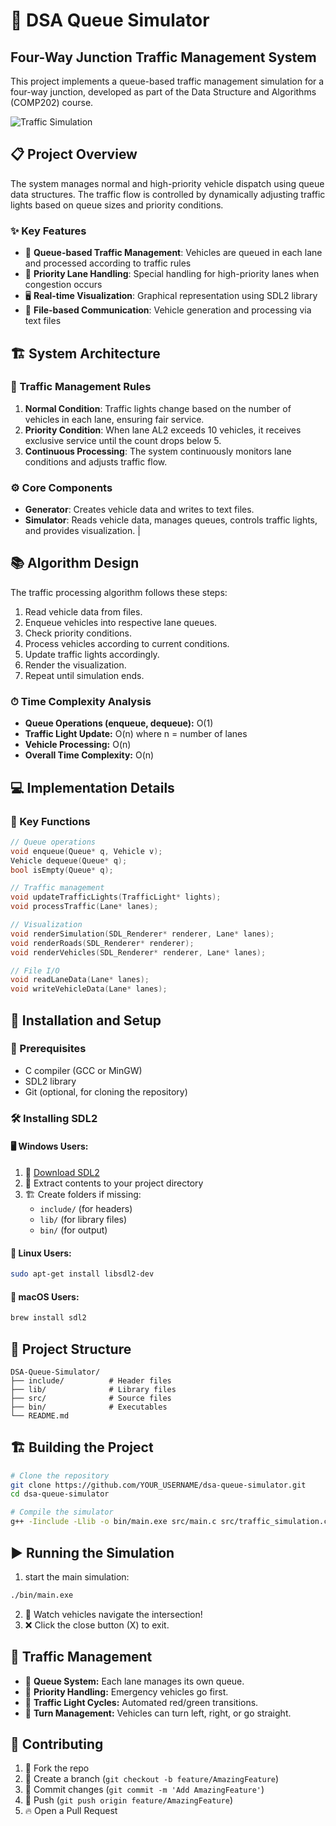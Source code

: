 # 🚦 DSA Queue Simulator

## Four-Way Junction Traffic Management System

This project implements a queue-based traffic management simulation for a four-way junction, developed as part of the Data Structure and Algorithms (COMP202) course.

![Traffic Simulation](https://github.com/ArSoham/dsa-queue-simulator/blob/main/demo.gif)

## 📋 Project Overview

The system manages normal and high-priority vehicle dispatch using queue data structures. The traffic flow is controlled by dynamically adjusting traffic lights based on queue sizes and priority conditions.

### ✨ Key Features

- 🚗 **Queue-based Traffic Management**: Vehicles are queued in each lane and processed according to traffic rules
- 🚨 **Priority Lane Handling**: Special handling for high-priority lanes when congestion occurs
- 🖥️ **Real-time Visualization**: Graphical representation using SDL2 library
- 📁 **File-based Communication**: Vehicle generation and processing via text files

## 🏗️ System Architecture

### 🛑 Traffic Management Rules

1. **Normal Condition**: Traffic lights change based on the number of vehicles in each lane, ensuring fair service.
2. **Priority Condition**: When lane AL2 exceeds 10 vehicles, it receives exclusive service until the count drops below 5.
3. **Continuous Processing**: The system continuously monitors lane conditions and adjusts traffic flow.

### ⚙️ Core Components

- **Generator**: Creates vehicle data and writes to text files.
- **Simulator**: Reads vehicle data, manages queues, controls traffic lights, and provides visualization.
|

## 📚 Algorithm Design

The traffic processing algorithm follows these steps:

1. Read vehicle data from files.
2. Enqueue vehicles into respective lane queues.
3. Check priority conditions.
4. Process vehicles according to current conditions.
5. Update traffic lights accordingly.
6. Render the visualization.
7. Repeat until simulation ends.

### ⏱ Time Complexity Analysis

- **Queue Operations (enqueue, dequeue):** O(1)
- **Traffic Light Update:** O(n) where n = number of lanes
- **Vehicle Processing:** O(n)
- **Overall Time Complexity:** O(n)

## 💻 Implementation Details

### 🔑 Key Functions

```c
// Queue operations
void enqueue(Queue* q, Vehicle v);
Vehicle dequeue(Queue* q);
bool isEmpty(Queue* q);

// Traffic management
void updateTrafficLights(TrafficLight* lights);
void processTraffic(Lane* lanes);

// Visualization
void renderSimulation(SDL_Renderer* renderer, Lane* lanes);
void renderRoads(SDL_Renderer* renderer);
void renderVehicles(SDL_Renderer* renderer, Lane* lanes);

// File I/O
void readLaneData(Lane* lanes);
void writeVehicleData(Lane* lanes);
```

## 🚀 Installation and Setup

### 📌 Prerequisites

- C compiler (GCC or MinGW)
- SDL2 library
- Git (optional, for cloning the repository)

### 🛠 Installing SDL2

#### 🖥️ Windows Users:
1. 🔗 [Download SDL2](https://www.libsdl.org/download-2.0.php)
2. 📂 Extract contents to your project directory
3. 🏗 Create folders if missing:
   - `include/` (for headers)
   - `lib/` (for library files)
   - `bin/` (for output)

#### 🐧 Linux Users:
```bash
sudo apt-get install libsdl2-dev
```

#### 🍏 macOS Users:
```bash
brew install sdl2
```

## 📂 Project Structure

```
DSA-Queue-Simulator/
├── include/          # Header files
├── lib/              # Library files
├── src/              # Source files
├── bin/              # Executables
└── README.md
```

## 🏗️ Building the Project

```bash
# Clone the repository
git clone https://github.com/YOUR_USERNAME/dsa-queue-simulator.git
cd dsa-queue-simulator

# Compile the simulator
g++ -Iinclude -Llib -o bin/main.exe src/main.c src/traffic_simulation.c -lmingw32 -lSDL2main -lSDL2
```

## ▶️ Running the Simulation
1. start the main simulation:
```bash
./bin/main.exe
```
2. 🚗 Watch vehicles navigate the intersection!
3. ❌ Click the close button (X) to exit.

## 🏁 Traffic Management

- 🚦 **Queue System:** Each lane manages its own queue.
- 🚨 **Priority Handling:** Emergency vehicles go first.
- 🔄 **Traffic Light Cycles:** Automated red/green transitions.
- 🔁 **Turn Management:** Vehicles can turn left, right, or go straight.

## 🤝 Contributing

1. 🍴 Fork the repo
2. 🌿 Create a branch (`git checkout -b feature/AmazingFeature`)
3. 💾 Commit changes (`git commit -m 'Add AmazingFeature'`)
4. 🚀 Push (`git push origin feature/AmazingFeature`)
5. 🔥 Open a Pull Request


